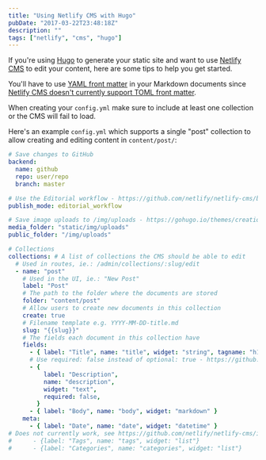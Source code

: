 ```yaml
---
title: "Using Netlify CMS with Hugo"
pubDate: "2017-03-22T23:48:18Z"
description: ""
tags: ["netlify", "cms", "hugo"]
---
```


If you're using [Hugo](https://gohugo.io) to generate your static site and want to use [Netlify CMS](https://github.com/netlify/netlify-cms/blob/master/docs/quick-start.md) to edit your content, here are some tips to help you get started.

You'll have to use [YAML front matter](https://gohugo.io/content/front-matter/) in your Markdown documents since [Netlify CMS doesn't currently support TOML front matter](https://github.com/netlify/netlify-cms/issues/283).

When creating your `config.yml` make sure to include at least one collection or the CMS will fail to load.

Here's an example `config.yml` which supports a single "post" collection to allow creating and editing content in `content/post/`:

```yaml
# Save changes to GitHub
backend:
  name: github
  repo: user/repo
  branch: master

# Use the Editorial workflow - https://github.com/netlify/netlify-cms/blob/master/docs/editorial_workflow.md
publish_mode: editorial_workflow

# Save image uploads to /img/uploads - https://gohugo.io/themes/creation/#static
media_folder: "static/img/uploads"
public_folder: "/img/uploads"

# Collections
collections: # A list of collections the CMS should be able to edit
  # Used in routes, ie.: /admin/collections/:slug/edit
  - name: "post"
    # Used in the UI, ie.: "New Post"
    label: "Post"
    # The path to the folder where the documents are stored
    folder: "content/post"
    # Allow users to create new documents in this collection
    create: true
    # Filename template e.g. YYYY-MM-DD-title.md
    slug: "{{slug}}"
    # The fields each document in this collection have
    fields:
      - { label: "Title", name: "title", widget: "string", tagname: "h1" }
      # Use required: false instead of optional: true - https://github.com/netlify/netlify-cms/issues/315
      - {
          label: "Description",
          name: "description",
          widget: "text",
          required: false,
        }
      - { label: "Body", name: "body", widget: "markdown" }
    meta:
      - { label: "Date", name: "date", widget: "datetime" }
# Does not currently work, see https://github.com/netlify/netlify-cms/issues/248
#      - {label: "Tags", name: "tags", widget: "list"}
#      - {label: "Categories", name: "categories", widget: "list"}
```
